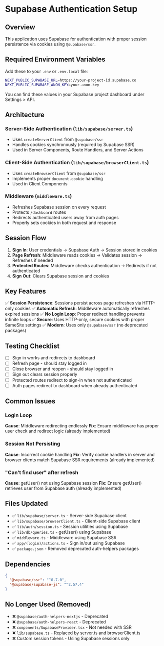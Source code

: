 # Supabase Authentication Setup

## Overview
This application uses Supabase for authentication with proper session persistence via cookies using `@supabase/ssr`.

## Required Environment Variables

Add these to your `.env` or `.env.local` file:

```bash
NEXT_PUBLIC_SUPABASE_URL=https://your-project-id.supabase.co
NEXT_PUBLIC_SUPABASE_ANON_KEY=your-anon-key
```

You can find these values in your Supabase project dashboard under Settings > API.

## Architecture

### Server-Side Authentication (`lib/supabase/server.ts`)
- Uses `createServerClient` from `@supabase/ssr`
- Handles cookies synchronously (required by Supabase SSR)
- Used in Server Components, Route Handlers, and Server Actions

### Client-Side Authentication (`lib/supabase/browserClient.ts`)
- Uses `createBrowserClient` from `@supabase/ssr`
- Implements proper `document.cookie` handling
- Used in Client Components

### Middleware (`middleware.ts`)
- Refreshes Supabase session on every request
- Protects `/dashboard` routes
- Redirects authenticated users away from auth pages
- Properly sets cookies in both request and response

## Session Flow

1. **Sign In**: User credentials → Supabase Auth → Session stored in cookies
2. **Page Refresh**: Middleware reads cookies → Validates session → Refreshes if needed
3. **Protected Routes**: Middleware checks authentication → Redirects if not authenticated
4. **Sign Out**: Clears Supabase session and cookies

## Key Features

✅ **Session Persistence**: Sessions persist across page refreshes via HTTP-only cookies
✅ **Automatic Refresh**: Middleware automatically refreshes expired sessions
✅ **No Login Loop**: Proper redirect handling prevents infinite loops
✅ **Secure**: Uses HTTP-only, secure cookies with proper SameSite settings
✅ **Modern**: Uses only `@supabase/ssr` (no deprecated packages)

## Testing Checklist

- [ ] Sign in works and redirects to dashboard
- [ ] Refresh page - should stay logged in
- [ ] Close browser and reopen - should stay logged in
- [ ] Sign out clears session properly
- [ ] Protected routes redirect to sign-in when not authenticated
- [ ] Auth pages redirect to dashboard when already authenticated

## Common Issues

### Login Loop
**Cause**: Middleware redirecting endlessly
**Fix**: Ensure middleware has proper user check and redirect logic (already implemented)

### Session Not Persisting
**Cause**: Incorrect cookie handling
**Fix**: Verify cookie handlers in server and browser clients match Supabase SSR requirements (already implemented)

### "Can't find user" after refresh
**Cause**: getUser() not using Supabase session
**Fix**: Ensure getUser() retrieves user from Supabase auth (already implemented)

## Files Updated

- ✅ `lib/supabase/server.ts` - Server-side Supabase client
- ✅ `lib/supabase/browserClient.ts` - Client-side Supabase client
- ✅ `lib/auth/session.ts` - Session utilities using Supabase
- ✅ `lib/db/queries.ts` - getUser() using Supabase
- ✅ `middleware.ts` - Middleware using Supabase SSR
- ✅ `app/(login)/actions.ts` - Sign in/out using Supabase
- ✅ `package.json` - Removed deprecated auth-helpers packages

## Dependencies

```json
{
  "@supabase/ssr": "^0.7.0",
  "@supabase/supabase-js": "^2.57.4"
}
```

## No Longer Used (Removed)

- ❌ `@supabase/auth-helpers-nextjs` - Deprecated
- ❌ `@supabase/auth-helpers-react` - Deprecated
- ❌ `components/SupabaseProvider.tsx` - Not needed with SSR
- ❌ `lib/supabase.ts` - Replaced by server.ts and browserClient.ts
- ❌ Custom session tokens - Using Supabase sessions only

